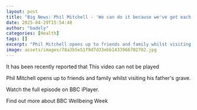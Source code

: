 ```yaml
---
layout: post
title: "Big News: Phil Mitchell - 'We can do it because we've got each other'"
date: 2025-04-29T15:54:48
author: "badely"
categories: [Health]
tags: []
excerpt: "Phil Mitchell opens up to friends and family whilst visiting his father's grave."
image: assets/images/78a3b5e51f9d7d33ebb1433966702702.jpg
---
```


It has been recently reported that This video can not be played

Phil Mitchell opens up to friends and family whilst visiting his father's grave.

Watch the full episode on BBC iPlayer.

Find out more about BBC Wellbeing Week

